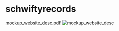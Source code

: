 # schwiftyrecords
[mockup_website_desc.pdf](https://github.com/bakaj/schwiftyrecords/files/6642055/mockup_website_desc.pdf)
![mockup_website_desc](https://user-images.githubusercontent.com/15163668/121774155-31b38380-cb81-11eb-8eb3-465bd3c8d86a.jpg)
